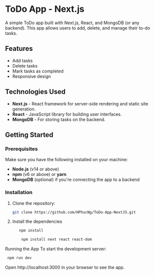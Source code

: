 # ToDo App - Next.js

A simple ToDo app built with Next.js, React, and MongoDB (or any backend). This app allows users to add, delete, and manage their to-do tasks.

## Features

- Add tasks
- Delete tasks
- Mark tasks as completed
- Responsive design

## Technologies Used

- **Next.js** - React framework for server-side rendering and static site generation.
- **React** - JavaScript library for building user interfaces.
- **MongoDB** - For storing tasks on the backend.

## Getting Started

### Prerequisites

Make sure you have the following installed on your machine:

- **Node.js** (v14 or above)
- **npm** (v6 or above) or **yarn**
- **MongoDB** (optional) if you're connecting the app to a backend

### Installation

1. Clone the repository:
   ```bash
   git clone https://github.com/HPhucNg/ToDo-App-NextJS.git
2. Install the dependencies
    ```bash
       npm install
   ```
   ```bash
       npm install next react react-dom
   ```
Running the App
To start the development server:
   ```bash
    npm run dev
   ```

Open http://localhost:3000 in your browser to see the app.
